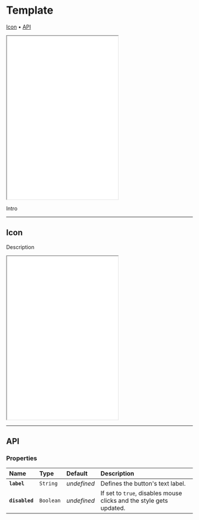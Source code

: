 # Template

[Icon](components/template#icon) • [API](components/template#api)

<iframe src="./assets/demos/template/main.html" height="440px"></iframe>

Intro 

---

## Icon

Description

<iframe src="./assets/demos/template/icon.html" height="440px"></iframe>

---

## API

### Properties

| Name | Type | Default | Description |
| :-- | :-- | :-- | :-- |
| **`label`** | `String` | _undefined_ | Defines the button's text label. |
| **`disabled`** | `Boolean` | _undefined_ | If set to `true`, disables mouse clicks and the style gets updated. |
